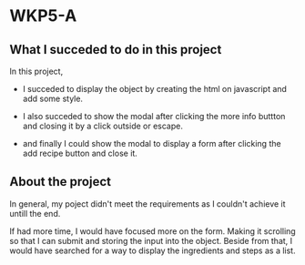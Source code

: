 # WKP5-A

## What I succeded to do in this project

In this project,

- I succeded to display the object by creating the html on javascript and add some style.

- I also succeded to show the modal after clicking the more info buttton and closing it by a click outside or escape.

- and finally I could show the modal to display a form after clicking the add recipe button and close it.

## About the project

In general, my poject didn't meet the requirements as I couldn't achieve it untill the end.

If had more time, I would have focused more on the form. Making it scrolling so that I can submit and storing the input into the object. Beside from that, I would have searched for a way to display the ingredients and steps as a list.